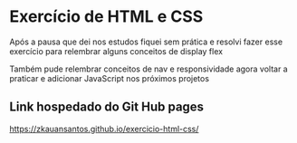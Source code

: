 # Exercício de HTML e CSS

Após a pausa que dei nos estudos fiquei sem prática e resolvi fazer esse exercício para relembrar alguns conceitos de display flex



Também pude relembrar conceitos de nav e responsividade agora voltar a praticar e adicionar JavaScript nos próximos projetos


## Link hospedado do Git Hub pages

https://zkauansantos.github.io/exercicio-html-css/
